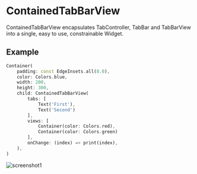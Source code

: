 # ContainedTabBarView

ContainedTabBarView encapsulates TabController, TabBar and TabBarView into a single, easy to use, constrainable Widget.

## Example

```dart
Container(
    padding: const EdgeInsets.all(8.0),
    color: Colors.blue,
    width: 200,
    height: 300,
    child: ContainedTabBarView(
        tabs: [
            Text('First'),
            Text('Second')
        ],
        views: [
            Container(color: Colors.red),
            Container(color: Colors.green)
        ],
        onChange: (index) => print(index),
    ),
)
```

![screenshot1](https://raw.githubusercontent.com/slovnicki/contained_tab_bar_view/master/docs/assets/1.png)






